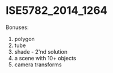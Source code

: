 # ISE5782_2014_1264
Bonuses:
1. polygon
2. tube
3. shade - 2'nd solution
4. a scene with 10+ objects
5. camera transforms